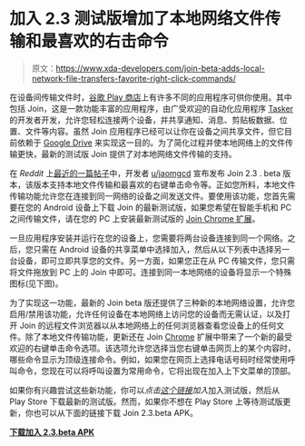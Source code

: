 # 加入 2.3 测试版增加了本地网络文件传输和最喜欢的右击命令

> 原文：<https://www.xda-developers.com/join-beta-adds-local-network-file-transfers-favorite-right-click-commands/>

在设备间传输文件时，[谷歌 Play 商店](https://www.xda-developers.com/tag/google-play-store/)上有许多不同的应用程序可供你使用。其中包括 Join，这是一款功能丰富的应用程序，由广受欢迎的自动化应用程序 [Tasker](https://www.xda-developers.com/tag/tasker/) 的开发者开发，允许您轻松连接两个设备，并共享通知、消息、剪贴板数据、位置、文件等内容。虽然 Join 应用程序已经可以让你在设备之间共享文件，但它目前依赖于 [Google Drive](https://www.xda-developers.com/tag/google-drive/) 来实现这一目的。为了简化过程并使本地网络上的文件传输更快，最新的测试版 Join 提供了对本地网络文件传输的支持。

在 *Reddit* 上[最近的一篇帖子](https://www.reddit.com/r/JoinApp/comments/g6qbra/dev_join_23beta_local_network_file_transfer/)中，开发者 [u/jaomgcd](https://www.reddit.com/user/joaomgcd/) 宣布发布 Join 2.3 . beta 版本，该版本支持本地文件传输和最喜欢的右键单击命令等。正如您所料，本地文件传输功能允许您在连接到同一网络的设备之间发送文件。要使用该功能，您首先需要在您的 Android 设备上下载 Join 的最新测试版，如果您希望在智能手机和 PC 之间传输文件，请在您的 PC 上安装最新测试版的 [Join Chrome 扩展](https://github.com/joaomgcd/JoinChrome)。

一旦应用程序安装并运行在您的设备上，您需要将两台设备连接到同一个网络。之后，您只需在 Android 设备的共享菜单中选择加入，然后从以下列表中选择另一台设备，即可立即共享您的文件。另一方面，如果您正在从 PC 传输文件，您只需将文件拖放到 PC 上的 Join 中即可。连接到同一本地网络的设备将显示一个特殊图标(见下图)。

为了实现这一功能，最新的 Join beta 版还提供了三种新的本地网络设置，允许您启用/禁用该功能，允许任何设备在本地网络上访问您的设备而无需认证，以及打开 Join 的远程文件浏览器以从本地网络上的任何浏览器查看您设备上的任何文件。除了本地文件传输功能，更新还在 Join [Chrome](https://www.xda-developers.com/tag/google-chrome/) 扩展中带来了一个新的最受欢迎的右键单击命令选项。该选项允许您选择当您右键单击网页上的某个内容时，哪些命令显示为顶级连接命令。例如，如果您在网页上选择电话号码时经常使用呼叫命令，您现在可以将呼叫设置为常用命令，它将出现在加入上下文菜单的顶部。

如果你有兴趣尝试这些新功能，你可以*点击[这个链接](https://play.google.com/apps/testing/com.joaomgcd.join)加入*加入测试版，然后从 Play Store 下载最新的测试版。然而，如果你不想在 Play Store 上等待测试版更新，你也可以从下面的链接下载 Join 2.3.beta APK。

**[下载加入 2.3.beta APK](https://www.dropbox.com/s/bfjh0oaeri6cqfm/Join.apk?dl=0)**